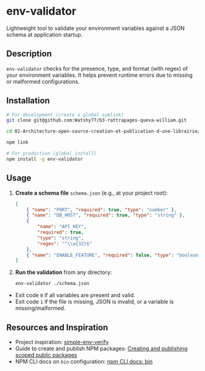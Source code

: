 # env-validator

Lightweight tool to validate your environment variables against a JSON schema at application startup.

## Description

`env-validator` checks for the presence, type, and format (with regex) of your environment variables. It helps prevent runtime errors due to missing or malformed configurations.

## Installation

```bash
# For development (create a global symlink)
git clone git@github.com:Watshy77/b3-rattrapages-queva-william.git

cd 02-Architecture-open-source-creation-et-publication-d-une-librairie/

npm link

# For production (global install)
npm install -g env-validator
```

## Usage

1. **Create a schema file** `schema.json` (e.g., at your project root):

    ```json
    [
    	{ "name": "PORT", "required": true, "type": "number" },
    	{ "name": "DB_HOST", "required": true, "type": "string" },
    	{
    		"name": "API_KEY",
    		"required": true,
    		"type": "string",
    		"regex": "^\\w{32}$"
    	},
    	{ "name": "ENABLE_FEATURE", "required": false, "type": "boolean" }
    ]
    ```

2. **Run the validation** from any directory:
    ```bash
    env-validator ./schema.json
    ```

-   Exit code `0` if all variables are present and valid.
-   Exit code `1` if the file is missing, JSON is invalid, or a variable is missing/malformed.

## Resources and Inspiration

-   Project inspiration: [simple-env-verify](https://www.npmjs.com/package/simple-env-verify)
-   Guide to create and publish NPM packages: [Creating and publishing scoped public packages](https://docs.npmjs.com/creating-and-publishing-scoped-public-packages)
-   NPM CLI docs on `bin` configuration: [npm CLI docs: bin](https://docs.npmjs.com/cli/v11/configuring-npm/package-json#bin)

